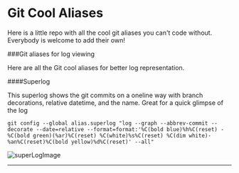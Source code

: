 # Git Cool Aliases

Here is a little repo with all the cool git aliases you can't code without. Everybody is welcome to add their own!

###Git aliases for log viewing


Here are all the Git cool aliases for better log representation.


####Superlog

This superlog shows the git commits on a oneline way with branch decorations, relative datetime, and the name. Great for a quick glimpse of the log 

	git config --global alias.superlog "log --graph --abbrev-commit --decorate --date=relative --format=format:'%C(bold blue)%h%C(reset) - %C(bold green)(%ar)%C(reset) %C(white)%s%C(reset) %C(dim white)- %an%C(reset)%C(bold yellow)%d%C(reset)' --all"
	
![superLogImage](/home/juan/workspace/gitCoolAliases/images/superlog.jpg  "superLogImage")



***


